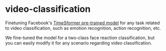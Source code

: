 # video-classification
Finetuning Facebook's [TimeSformer pre-trained model](https://huggingface.co/facebook/timesformer-base-finetuned-k600) for any task related to video classification, such as emotion recognition, action recognition, etc.


We fine-tuned the model for a two-class face reaction classification, but you can easily modify it for any scenario regarding video classification.
